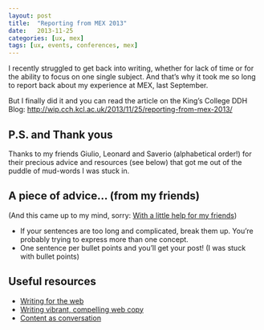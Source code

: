```yaml
---
layout: post
title:  "Reporting from MEX 2013"
date:   2013-11-25
categories: [ux, mex]
tags: [ux, events, conferences, mex]
---
```


I recently struggled to get back into writing, whether for lack of time or for the ability to focus on one single subject. And that’s why it took me so long to report back about my experience at MEX, last September.

But I finally did it and you can read the article on the King’s College DDH Blog: <a href="http://wip.cch.kcl.ac.uk/2013/11/25/reporting-from-mex-2013/">http://wip.cch.kcl.ac.uk/2013/11/25/reporting-from-mex-2013/</a>

## P.S. and Thank yous

Thanks to my friends Giulio, Leonard and Saverio (alphabetical order!) for their precious advice and resources (see below) that got me out of the puddle of mud-words I was stuck in.

## A piece of advice… (from my friends)

(And this came up to my mind, sorry: [With a little help for my friends](http://www.youtube.com/watch?v=nCrlyX6XbTU))

* If your sentences are too long and complicated, break them up. You’re probably trying to express more than one concept.
* One sentence per bullet points and you’ll get your post! (I was stuck with bullet points)

## Useful resources

* [Writing for the web](http://www.nngroup.com/topic/writing-web/)
* [Writing vibrant, compelling web copy](http://aycl.uie.com/virtual_seminars/writing_vibrant_compelling_web_copy/)
* [Content as conversation](https://uxmag.com/articles/content-as-conversation)